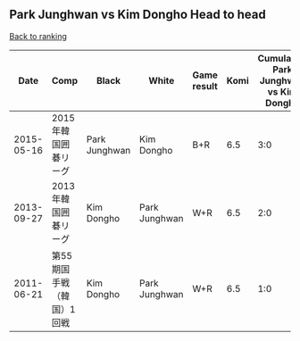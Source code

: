 ## Park Junghwan vs Kim Dongho Head to head

[Back to ranking](../../index.md)




| **Date** | **Comp** | **Black** | **White** | **Game result** | **Komi** | **Cumulative Park Junghwan vs Kim Dongho** | **Park Junghwan streak** | **Kim Dongho streak** | 
| --- | --- | --- | --- | --- | --- | --- | --- | --- |
| 2015-05-16 | 2015年韓国囲碁リーグ | Park Junghwan | Kim Dongho | B+R | 6.5 | 3:0 | 3 | 0 | 
| 2013-09-27 | 2013年韓国囲碁リーグ | Kim Dongho | Park Junghwan | W+R | 6.5 | 2:0 | 2 | 0 | 
| 2011-06-21 | 第55期国手戦（韓国）1回戦 | Kim Dongho | Park Junghwan | W+R | 6.5 | 1:0 | 1 | 0 |




